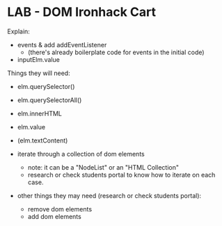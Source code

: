 
# LAB - DOM Ironhack Cart

<!--- 

@Luis:
- live demo (there's a bug when you add new products): file:///C:/Luis/pro/Ironhack/labs/labs-further-solutions/m1-ironhack-cart-zhenni/lab-dom-ironhack-cart/index.html


Tests:
- automated tests currently not working (jan2022). Ignore them for now (students can focus on UI functionality)



Notes:
  - students find it very difficult (even iteration 1) -> solve together in class (eg. 1-3)
  - time estimation (solving together in class):
    - iteration 1: 90min.


--->

Explain:
- events & add addEventListener
  - (there's already boilerplate code for events in the initial code)
- inputElm.value

Things they will need:

- elm.querySelector()
- elm.querySelectorAll()
- elm.innerHTML
- elm.value
- (elm.textContent)

- iterate through a collection of dom elements
  - note: it can be a "NodeList" or an "HTML Collection"
  - research or check students portal to know how to iterate on each case.

- other things they may need (research or check students portal):
  - remove dom elements
  - add dom elements



